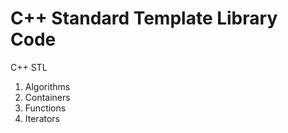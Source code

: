 # C++ Standard Template Library Code

C++ STL
1. Algorithms
2. Containers
3. Functions
4. Iterators

